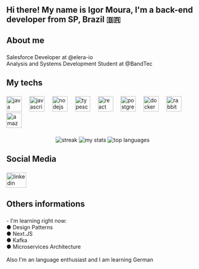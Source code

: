 <h2 align="left">Hi there! My name is Igor Moura, I'm a back-end developer from SP, Brazil 🇧🇷</h2>

###

<h2 align="left">About me</h2>

###

<p align="left">Salesforce Developer at @elera-io<br>Analysis and Systems Development Student at @BandTec</p>

###

<h2 align="left">My techs</h2>

###

<div align="left">
  <img src="https://skillicons.dev/icons?i=java" height="40" alt="java logo"  />
  <img width="12" />
  <img src="https://cdn.jsdelivr.net/gh/devicons/devicon/icons/javascript/javascript-original.svg" height="40" alt="javascript logo"  />
  <img width="12" />
  <img src="https://skillicons.dev/icons?i=nodejs" height="40" alt="nodejs logo"  />
  <img width="12" />
  <img src="https://cdn.jsdelivr.net/gh/devicons/devicon/icons/typescript/typescript-original.svg" height="40" alt="typescript logo"  />
  <img width="12" />
  <img src="https://cdn.jsdelivr.net/gh/devicons/devicon/icons/react/react-original.svg" height="40" alt="react logo"  />
  <img width="12" />
  <img src="https://skillicons.dev/icons?i=postgres" height="40" alt="postgresql logo"  />
  <img width="12" />
  <img src="https://skillicons.dev/icons?i=docker" height="40" alt="docker logo"  />
  <img width="12" />
  <img src="https://skillicons.dev/icons?i=rabbitmq" height="40" alt="rabbitmq logo"  />
  <img width="12" />
  <img src="https://skillicons.dev/icons?i=aws" height="40" alt="amazonwebservices logo"  />
</div>

###

<div align="center">
<img alt="streak" src="https://github-readme-streak-stats.herokuapp.com/?user=IgorMoura1&theme=calm&hide_border=true"/>
<img alt="my stats" src="https://github-readme-stats.vercel.app/api?username=IgorMoura1&theme=calm&show_icons=true&hide_border=true&count_private=true"/>
<img alt="top languages" src="https://github-readme-stats.vercel.app/api/top-langs/?username=IgorMoura1&theme=calm&show_icons=true&hide_border=true&layout=compact"/>
</div>

###

<h2 align="left">Social Media</h2>

###

<div align="left">
  <a href="https://www.linkedin.com/in/igor-moura-a412a9175/" target="_blank">
    <img src="https://raw.githubusercontent.com/maurodesouza/profile-readme-generator/master/src/assets/icons/social/linkedin/default.svg" width="52" height="40" alt="linkedin logo"  />
  </a>
</div>

###

<h2 align="left">Others informations</h2>

###

<p align="left">- I'm learning right now:<br>● Design Patterns<br>● Next.JS<br>● Kafka<br>● Microservices Architecture<br><br>Also I'm an language enthusiast and I am learning German</p>

###
